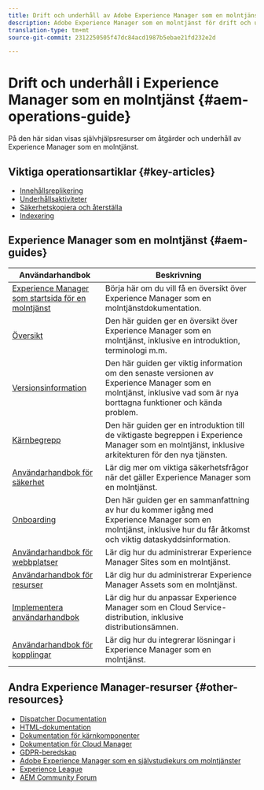 ```yaml
---
title: Drift och underhåll av Adobe Experience Manager som en molntjänst
description: Adobe Experience Manager som en molntjänst för drift och underhåll, självhjälpsresurser och dokumentationslänkar
translation-type: tm+mt
source-git-commit: 2312250505f47dc84acd1987b5ebae21fd232e2d

---
```



# Drift och underhåll i Experience Manager som en molntjänst {#aem-operations-guide}

På den här sidan visas självhjälpsresurser om åtgärder och underhåll av Experience Manager som en molntjänst.

## Viktiga operationsartiklar {#key-articles}

* [Innehållsreplikering](replication.md)
* [Underhållsaktiviteter](maintenance.md)
* [Säkerhetskopiera och återställa](backup.md)
* [Indexering](indexing.md)

## Experience Manager som en molntjänst {#aem-guides}

| Användarhandbok | Beskrivning |
|---|---|
| [Experience Manager som startsida för en molntjänst](/help/landing/home.md) | Börja här om du vill få en översikt över Experience Manager som en molntjänstdokumentation. |
| [Översikt](/help/overview/home.md) | Den här guiden ger en översikt över Experience Manager som en molntjänst, inklusive en introduktion, terminologi m.m. |
| [Versionsinformation](/help/release-notes/home.md) | Den här guiden ger viktig information om den senaste versionen av Experience Manager som en molntjänst, inklusive vad som är nya borttagna funktioner och kända problem. |
| [Kärnbegrepp](/help/core-concepts/home.md) | Den här guiden ger en introduktion till de viktigaste begreppen i Experience Manager som en molntjänst, inklusive arkitekturen för den nya tjänsten. |
| [Användarhandbok för säkerhet](/help/security/home.md) | Lär dig mer om viktiga säkerhetsfrågor när det gäller Experience Manager som en molntjänst. |
| [Onboarding](/help/onboarding/home.md) | Den här guiden ger en sammanfattning av hur du kommer igång med Experience Manager som en molntjänst, inklusive hur du får åtkomst och viktig dataskyddsinformation. |
| [Användarhandbok för webbplatser](/help/sites-cloud/home.md) | Lär dig hur du administrerar Experience Manager Sites som en molntjänst. |
| [Användarhandbok för resurser](/help/assets/home.md) | Lär dig hur du administrerar Experience Manager Assets som en molntjänst. |
| [Implementera användarhandbok](/help/implementing/home.md) | Lär dig hur du anpassar Experience Manager som en Cloud Service-distribution, inklusive distributionsämnen. |
| [Användarhandbok för kopplingar](/help/connectors/home.md) | Lär dig hur du integrerar lösningar i Experience Manager som en molntjänst. |

## Andra Experience Manager-resurser {#other-resources}

* [Dispatcher Documentation](/help/implementing/dispatcher/overview.md)
* [HTML-dokumentation](https://docs.adobe.com/content/help/en/experience-manager-htl/using/overview.html)
* [Dokumentation för kärnkomponenter](https://docs.adobe.com/content/help/en/experience-manager-core-components/using/introduction.html)
* [Dokumentation för Cloud Manager](https://docs.adobe.com/content/help/en/experience-manager-cloud-manager/using/introduction-to-cloud-manager.html)
* [GDPR-beredskap](/help/onboarding/data-privacy-and-protection-readiness/aem-readiness.md)
* [Adobe Experience Manager som en självstudiekurs om molntjänster](https://docs.adobe.com/content/help/en/experience-manager-learn/cloud-service/overview.html)
* [Experience League](https://guided.adobe.com/?promoid=K42KVXHD&mv=other#solutions/experience-manager)
* [AEM Community Forum](https://forums.adobe.com/community/experience-cloud/marketing-cloud/experience-manager)